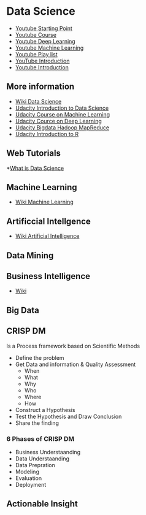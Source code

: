 # Data Science

* [Youtube Starting Point](https://www.youtube.com/watch?v=-ETQ97mXXF0)
* [Youtube Course](https://www.youtube.com/watch?v=csG_qfOTvxw&list=RDQMGLFlZrEFhvY&start_radio=1)
* [Youtube Deep Learning](https://www.youtube.com/watch?v=DKSZHN7jftI&list=PLZoTAELRMXVPGU70ZGsckrMdr0FteeRUi)
* [Youtube Machine Learning](https://www.youtube.com/watch?v=7S865QCGL74&list=PLZoTAELRMXVPBTrWtJkn3wWQxZkmTXGwe)
* [Youtube Play list](https://www.youtube.com/user/krishnaik06/playlists)
* [YouTube Introduction](https://www.youtube.com/watch?v=k1RI5locZE4)
* [Youtube Introduction](https://www.youtube.com/watch?v=MmsoIcYrXJU)


## More information

* [Wiki Data Science](https://en.wikipedia.org/wiki/Data_science)
* [Udacity Introduction to Data Science](https://www.youtube.com/watch?v=O_ZdAt_0JWU&index=3&list=PLAwxTw4SYaPk41og7PER4HBpGciPw6n3x)
* [Udacity Course on Machine Learning](https://www.youtube.com/playlist?list=PLAwxTw4SYaPnIRwl6rad_mYwEk4Gmj7Mx)
* [Udacity Cource on Deep Learning](https://www.youtube.com/playlist?list=PLAwxTw4SYaPn_OWPFT9ulXLuQrImzHfOV)
* [Udacity Bigdata Hadoop MapReduce](https://www.youtube.com/watch?v=DEQNknALf_8&list=PLAwxTw4SYaPkXJ6LAV96gH8yxIfGaN3H-)
* [Udacity Introduction to R](https://www.youtube.com/watch?v=YbVuN2KOlt4&list=PLAwxTw4SYaPlSFCDRaseIGGxlGn81Adjs)

## Web Tutorials
*[What is Data Science](https://datascience.berkeley.edu/about/what-is-data-science/)
## Machine Learning

* [Wiki Machine Learning](https://en.wikipedia.org/wiki/Machine_learning)

## Artificcial Intellgence

* [Wiki Artificial Intelligence](https://en.wikipedia.org/wiki/Artificial_intelligence)

## Data Mining

## Business Intelligence

* [Wiki](https://en.wikipedia.org/wiki/Business_intelligence)

## Big Data
## CRISP DM
Is a Process framework based on Scientific Methods

* Define the problem
* Get Data and information & Quality Assessment
  - When
  - What
  - Why
  - Who
  - Where
  - How
* Construct a Hypothesis
* Test the Hypothesis and Draw Conclusion
* Share the finding

### 6 Phases of CRISP DM
* Business Understaanding
* Data Understaanding
* Data Prepration
* Modeling
* Evaluation
* Deployment

## Actionable Insight
